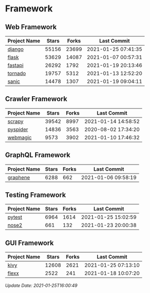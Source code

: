 # Framework

## Web Framework
| Project Name | Stars | Forks | Last Commit |
| ------------ | ----- | ----- | ----------- |
| [django](https://github.com/django/django) | 55156 | 23699 | 2021-01-25 07:41:35 |
| [flask](https://github.com/pallets/flask) | 53629 | 14087 | 2021-01-07 00:57:31 |
| [fastapi](https://github.com/tiangolo/fastapi) | 26292 | 1792 | 2021-01-19 20:13:46 |
| [tornado](https://github.com/tornadoweb/tornado) | 19757 | 5312 | 2021-01-13 12:52:20 |
| [sanic](https://github.com/sanic-org/sanic) | 14478 | 1307 | 2021-01-19 09:04:11 |

## Crawler Framework
| Project Name | Stars | Forks | Last Commit |
| ------------ | ----- | ----- | ----------- |
| [scrapy](https://github.com/scrapy/scrapy) | 39542 | 8997 | 2021-01-14 14:58:52 |
| [pyspider](https://github.com/binux/pyspider) | 14836 | 3563 | 2020-08-02 17:34:20 |
| [webmagic](https://github.com/code4craft/webmagic) | 9573 | 3902 | 2021-01-10 17:46:32 |

## GraphQL Framework
| Project Name | Stars | Forks | Last Commit |
| ------------ | ----- | ----- | ----------- |
| [graphene](https://github.com/graphql-python/graphene) | 6288 | 662 | 2021-01-06 09:58:19 |

## Testing Framework
| Project Name | Stars | Forks | Last Commit |
| ------------ | ----- | ----- | ----------- |
| [pytest](https://github.com/pytest-dev/pytest) | 6964 | 1614 | 2021-01-25 15:02:59 |
| [nose2](https://github.com/nose-devs/nose2) | 661 | 132 | 2021-01-23 20:00:38 |

## GUI Framework
| Project Name | Stars | Forks | Last Commit |
| ------------ | ----- | ----- | ----------- |
| [kivy](https://github.com/kivy/kivy) | 12608 | 2621 | 2021-01-25 07:13:10 |
| [flexx](https://github.com/flexxui/flexx) | 2522 | 241 | 2021-01-18 10:07:20 |

*Update Date: 2021-01-25T16:00:49*
